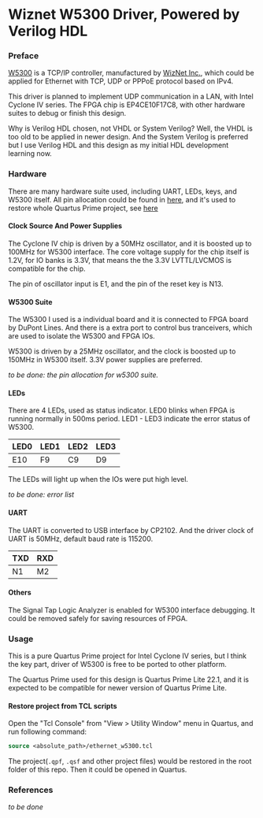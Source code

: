 # Wiznet W5300 Driver, Powered by Verilog HDL

### Preface

[W5300](https://www.wiznet.io/product-item/w5300/) is a TCP/IP controller, manufactured by [WizNet Inc.](https://wiznet.io/), which could be applied for Ethernet with TCP, UDP or PPPoE protocol based on IPv4.

This driver is planned to implement UDP communication in a LAN, with Intel Cyclone IV series. The FPGA chip is EP4CE10F17C8, with other hardware suites to debug or finish this design.

Why is Verilog HDL chosen, not VHDL or System Verilog? Well, the VHDL is too old to be applied in newer design. And the System Verilog is preferred but I use Verilog HDL and this design as my initial HDL development learning now.

### Hardware

There are many hardware suite used, including UART, LEDs, keys, and W5300 itself. All pin allocation could be found in [here](./ethernet_w5300.tcl), and it's used to restore whole Quartus Prime project, see [here](#Usage)

#### Clock Source And Power Supplies

The Cyclone IV chip is driven by a 50MHz oscillator, and it is boosted up to 100MHz for W5300 interface. The core voltage supply for the chip itself is 1.2V, for IO banks is 3.3V, that means the the 3.3V LVTTL/LVCMOS is compatible for the chip.

The pin of oscillator input is E1, and the pin of the reset key is N13.

#### W5300 Suite

The W5300 I used is a individual board and it is connected to FPGA board by DuPont Lines. And there is a extra port to control bus tranceivers, which are used to isolate the W5300 and FPGA IOs.

W5300 is driven by a 25MHz oscillator, and the clock is boosted up to 150MHz in W5300 itself. 3.3V power supplies are preferred.

*to be done: the pin allocation for w5300 suite.*

#### LEDs

There are 4 LEDs, used as status indicator. LED0 blinks when FPGA is running normally in 500ms period. LED1 - LED3 indicate the error status of W5300.

LED0 | LED1 | LED2 | LED3
--- | --- | --- | ---
E10 | F9 | C9 | D9

The LEDs will light up when the IOs were put high level.

*to be done: error list*

#### UART

The UART is converted to USB interface by CP2102. And the driver clock of UART is 50MHz, default baud rate is 115200.

TXD | RXD
--- | ---
N1  | M2

#### Others

The Signal Tap Logic Analyzer is enabled for W5300 interface debugging. It could be removed safely for saving resources of FPGA.

### Usage

This is a pure Quartus Prime project for Intel Cyclone IV series, but I think the key part, driver of W5300 is free to be ported to other platform.

The Quartus Prime used for this design is Quartus Prime Lite 22.1, and it is expected to be compatible for newer version of Quartus Prime Lite.

#### Restore project from TCL scripts

Open the "Tcl Console" from "View > Utility Window" menu in Quartus, and run following command:

```tcl
source <absolute_path>/ethernet_w5300.tcl
```

The project(`.qpf`, `.qsf` and other project files) would be restored in the root folder of this repo. Then it could be opened in Quartus.

### References

*to be done*
